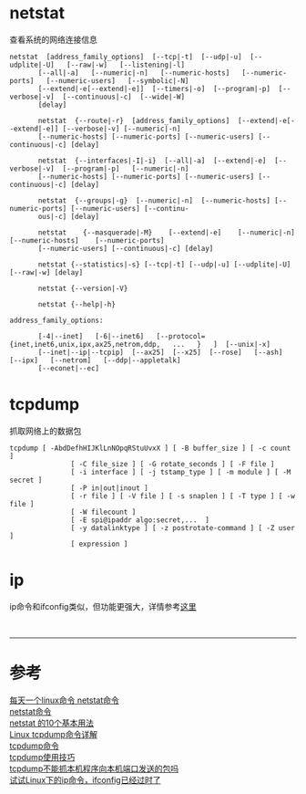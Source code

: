 # netstat
查看系统的网络连接信息
```
netstat  [address_family_options]  [--tcp|-t]  [--udp|-u]  [--udplite|-U]   [--raw|-w]   [--listening|-l]
       [--all|-a]   [--numeric|-n]   [--numeric-hosts]   [--numeric-ports]   [--numeric-users]   [--symbolic|-N]
       [--extend|-e[--extend|-e]]  [--timers|-o]  [--program|-p]  [--verbose|-v]  [--continuous|-c]  [--wide|-W]
       [delay]

       netstat  {--route|-r}  [address_family_options]  [--extend|-e[--extend|-e]] [--verbose|-v] [--numeric|-n]
       [--numeric-hosts] [--numeric-ports] [--numeric-users] [--continuous|-c] [delay]

       netstat  {--interfaces|-I|-i}  [--all|-a]  [--extend|-e]  [--verbose|-v]  [--program|-p]   [--numeric|-n]
       [--numeric-hosts] [--numeric-ports] [--numeric-users] [--continuous|-c] [delay]

       netstat  {--groups|-g}  [--numeric|-n]  [--numeric-hosts] [--numeric-ports] [--numeric-users] [--continu‐
       ous|-c] [delay]

       netstat    {--masquerade|-M}    [--extend|-e]    [--numeric|-n]    [--numeric-hosts]    [--numeric-ports]
       [--numeric-users] [--continuous|-c] [delay]

       netstat {--statistics|-s} [--tcp|-t] [--udp|-u] [--udplite|-U] [--raw|-w] [delay]

       netstat {--version|-V}

       netstat {--help|-h}

address_family_options:

       [-4|--inet]   [-6|--inet6]   [--protocol={inet,inet6,unix,ipx,ax25,netrom,ddp,   ...   }   ]  [--unix|-x]
       [--inet|--ip|--tcpip]  [--ax25]  [--x25]  [--rose]   [--ash]   [--ipx]   [--netrom]   [--ddp|--appletalk]
       [--econet|--ec]
```



# tcpdump
抓取网络上的数据包
```
tcpdump [ -AbdDefhHIJKlLnNOpqRStuUvxX ] [ -B buffer_size ] [ -c count ]
               [ -C file_size ] [ -G rotate_seconds ] [ -F file ]
               [ -i interface ] [ -j tstamp_type ] [ -m module ] [ -M secret ]
               [ -P in|out|inout ]
               [ -r file ] [ -V file ] [ -s snaplen ] [ -T type ] [ -w file ]
               [ -W filecount ]
               [ -E spi@ipaddr algo:secret,...  ]
               [ -y datalinktype ] [ -z postrotate-command ] [ -Z user ]
               [ expression ]
```


# ip
ip命令和ifconfig类似，但功能更强大，详情参考[这里][8]


<br/>

---

# 参考

[每天一个linux命令 netstat命令][1]  
[netstat命令][2]  
[netstat 的10个基本用法][3]  
[Linux tcpdump命令详解][4]  
[tcpdump命令][5]  
[tcpdump使用技巧][6]  
[tcpdump不能抓本机程序向本机端口发送的包吗][7]  
[试试Linux下的ip命令，ifconfig已经过时了][8]  

[1]: http://www.cnblogs.com/peida/archive/2013/03/08/2949194.html
[2]: http://man.linuxde.net/netstat
[3]: https://linux.cn/article-2434-1.html
[4]: http://www.cnblogs.com/ggjucheng/archive/2012/01/14/2322659.html
[5]: http://man.linuxde.net/tcpdump
[6]: https://linuxwiki.github.io/NetTools/tcpdump.html
[7]: http://bbs.chinaunix.net/thread-1589327-1-1.html
[8]: https://linux.cn/article-3144-1.html